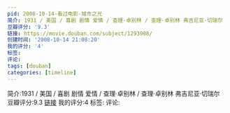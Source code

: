 ```yaml
---
pid: 2008-10-14-看过电影-城市之光
简介: 1931 / 美国 / 喜剧 剧情 爱情 / 查理·卓别林 / 查理·卓别林 弗吉尼亚·切瑞尔
豆瓣评分: '9.3'
链接: https://movie.douban.com/subject/1293908/
创建时间: '2008-10-14 21:08:20'
我的评分: '4'
标签:
评论:
tags: [douban]
categories: [timeline]
---
```

简介:1931 / 美国 / 喜剧 剧情 爱情 / 查理·卓别林 / 查理·卓别林 弗吉尼亚·切瑞尔
豆瓣评分:9.3
[链接](https://movie.douban.com/subject/1293908/)
我的评分:4
标签:
评论:
